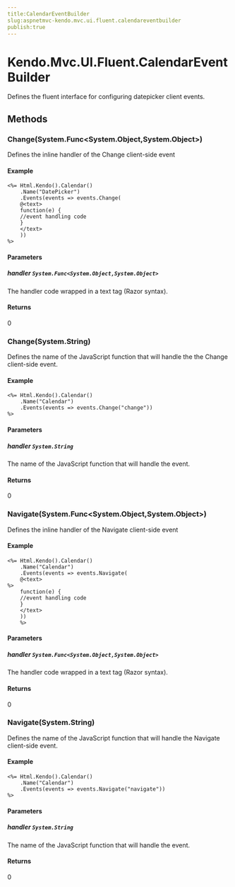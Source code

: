 ```yaml
---
title:CalendarEventBuilder
slug:aspnetmvc-kendo.mvc.ui.fluent.calendareventbuilder
publish:true
---
```


# Kendo.Mvc.UI.Fluent.CalendarEventBuilder
Defines the fluent interface for configuring datepicker client events.



## Methods

### Change(System.Func\<System.Object,System.Object\>)
Defines the inline handler of the Change client-side event

#### Example

    <%= Html.Kendo().Calendar()
        .Name("DatePicker")
        .Events(events => events.Change(
        @<text>
        function(e) {
        //event handling code
        }
        </text>
        ))
    %>
        


#### Parameters

##### handler `System.Func<System.Object,System.Object>`
The handler code wrapped in a text tag (Razor syntax).



#### Returns
0


### Change(System.String)
Defines the name of the JavaScript function that will handle the the Change client-side event.

#### Example

    <%= Html.Kendo().Calendar()
        .Name("Calendar")
        .Events(events => events.Change("change"))
    %>
        


#### Parameters

##### handler `System.String`
The name of the JavaScript function that will handle the event.



#### Returns
0


### Navigate(System.Func\<System.Object,System.Object\>)
Defines the inline handler of the Navigate client-side event

#### Example

    <%= Html.Kendo().Calendar()
        .Name("Calendar")
        .Events(events => events.Navigate(
        @<text>
    %>
        function(e) {
        //event handling code
        }
        </text>
        ))
        %>
        


#### Parameters

##### handler `System.Func<System.Object,System.Object>`
The handler code wrapped in a text tag (Razor syntax).



#### Returns
0


### Navigate(System.String)
Defines the name of the JavaScript function that will handle the Navigate client-side event.

#### Example

    <%= Html.Kendo().Calendar()
        .Name("Calendar")
        .Events(events => events.Navigate("navigate"))
    %>
        


#### Parameters

##### handler `System.String`
The name of the JavaScript function that will handle the event.



#### Returns
0



